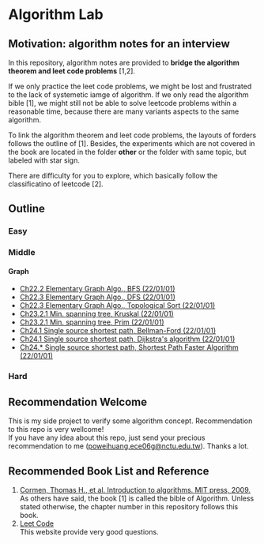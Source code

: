 ﻿# Algorithm Lab

## Motivation: algorithm notes for an interview
In this repository, algorithm notes are provided to **bridge the algorithm theorem and leet code problems** [1,2].

If we only practice the leet code problems, we might be lost and frustrated to the lack of systemetic iamge of algorithm.
If we only read the algorithm bible [1], we might still not be able to solve leetcode problems within a reasonable time, because there are many variants aspects to the same algorithm. 

To link the algorithm theorem and leet code problems, the layouts of forders follows the outline of [1]. Besides, the experiments which are not covered in the book are located in the folder **other** or the folder with same topic, but labeled with star sign.

There are difficulty for you to explore, which basically follow the classificatino of leetcode [2].

## Outline  

### Easy


### Middle
#### Graph
- [Ch22.2 Elementary Graph Algo., BFS (22/01/01)](/Ch24_single_source_shortest_paths/1_middle_Bellman_Ford)  
- [Ch22.3 Elementary Graph Algo., DFS (22/01/01)](/Ch24_single_source_shortest_paths/1_middle_Bellman_Ford)  
- [Ch22.3 Elementary Graph Algo., Topological Sort (22/01/01)](/Ch24_single_source_shortest_paths/1_middle_Bellman_Ford)  
- [Ch23.2.1 Min. spanning tree, Kruskal (22/01/01)](/Ch24_single_source_shortest_paths/1_middle_Bellman_Ford)  
- [Ch23.2.1 Min. spanning tree, Prim (22/01/01)](/Ch24_single_source_shortest_paths/1_middle_Bellman_Ford)  
- [Ch24.1 Single source shortest path, Bellman-Ford (22/01/01)](/Ch24_single_source_shortest_paths/1_middle_Bellman_Ford)  
- [Ch24.1 Single source shortest path, Dijkstra's algorithm (22/01/01)](/Ch24_single_source_shortest_paths/1_middle_Dikstra)  
- [Ch24.* Single source shortest path, Shortest Path Faster Algorithm (22/01/01)](/Ch24_single_source_shortest_paths/other_middle_SPFA)  


### Hard  


## Recommendation Welcome
This is my side project to verify some algorithm concept. Recommendation to this repo is very wellcome!  
If you have any idea about this repo, just send your precious recommendation to me (poweihuang.ece06g@nctu.edu.tw). Thanks a lot.

## Recommended Book List and Reference


1. [Cormen, Thomas H., et al. Introduction to algorithms. MIT press, 2009.](https://edutechlearners.com/download/Introduction_to_algorithms-3rd%20Edition.pdf)  
As others have said, the book [1] is called the bible of Algorithm. Unless stated otherwise, the chapter number in this repository follows this book.
2. [Leet Code](https://leetcode.com/)  
This website provide very good questions.